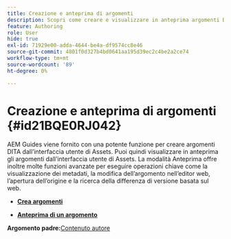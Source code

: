 ```yaml
---
title: Creazione e anteprima di argomenti
description: Scopri come creare e visualizzare in anteprima argomenti DITA dall’interfaccia utente di Assets in AEM Guides.
feature: Authoring
role: User
hide: true
exl-id: 71929e00-adda-4644-be4a-df9574cc8e46
source-git-commit: 4801f0d327b4bd0641aa195d39ec2c4be2a2ce74
workflow-type: tm+mt
source-wordcount: '89'
ht-degree: 0%

---
```


# Creazione e anteprima di argomenti {#id21BQE0RJ042}

AEM Guides viene fornito con una potente funzione per creare argomenti DITA dall’interfaccia utente di Assets. Puoi quindi visualizzare in anteprima gli argomenti dall’interfaccia utente di Assets. La modalità Anteprima offre inoltre molte funzioni avanzate per eseguire operazioni chiave come la visualizzazione dei metadati, la modifica dell’argomento nell’editor web, l’apertura dell’origine e la ricerca della differenza di versione basata sul web.

- **[Crea argomenti](web-editor-create-topics.md)**

- **[Anteprima di un argomento](web-editor-preview-topics.md)**


**Argomento padre:**&#x200B;[ Contenuto autore](authoring-content.md)
